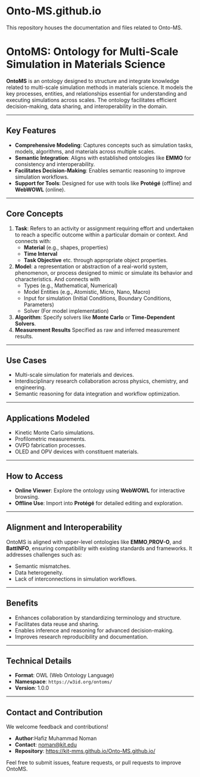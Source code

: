 # Onto-MS.github.io
This repository houses the documentation and files related to Onto-MS.

# **OntoMS: Ontology for Multi-Scale Simulation in Materials Science**  

**OntoMS** is an ontology designed to structure and integrate knowledge related to multi-scale simulation methods in materials science. It models the key processes, entities, and relationships essential for understanding and executing simulations across scales. The ontology facilitates efficient decision-making, data sharing, and interoperability in the domain.

---

## **Key Features**
- **Comprehensive Modeling**: Captures concepts such as simulation tasks, models, algorithms, and materials across multiple scales.
- **Semantic Integration**: Aligns with established ontologies like **EMMO** for consistency and interoperability.
- **Facilitates Decision-Making**: Enables semantic reasoning to improve simulation workflows.
- **Support for Tools**: Designed for use with tools like **Protégé** (offline) and **WebWOWL** (online).

---

## **Core Concepts**
1. **Task**: Refers to an activity or assignment requiring effort and undertaken to reach a specific outcome within a particular domain or context. And connects with:
   - **Material** (e.g., shapes, properties)
   - **Time Interval**  
   - **Task Objective** etc. through appropriate object properties. 
2. **Model**: a representation or abstraction of a real-world system, phenomenon, or process designed to mimic or simulate its behavior and characteristics. And connects with
   - Types (e.g., Mathematical, Numerical)
   - Model Entities (e.g., Atomistic, Micro, Nano, Macro)
   - Input for simulation (Initial Conditions, Boundary Conditions, Parameters)
   - Solver (For model implementation)
3. **Algorithm**: Specify solvers like **Monte Carlo** or **Time-Dependent Solvers**.
4. **Measurement Results** Specified as raw and inferred measurement results. 

---

## **Use Cases**
- Multi-scale simulation for materials and devices.
- Interdisciplinary research collaboration across physics, chemistry, and engineering.
- Semantic reasoning for data integration and workflow optimization.

---

## **Applications Modeled**
- Kinetic Monte Carlo simulations.
- Profilometric measurements.
- OVPD fabrication processes.
- OLED and OPV devices with constituent materials.

---

## **How to Access**
- **Online Viewer**: Explore the ontology using **WebWOWL** for interactive browsing.
- **Offline Use**: Import into **Protégé** for detailed editing and exploration.  

---

## **Alignment and Interoperability**
OntoMS is aligned with upper-level ontologies like **EMMO**,**PROV-O**, and **BattINFO**, ensuring compatibility with existing standards and frameworks. It addresses challenges such as:
- Semantic mismatches.
- Data heterogeneity.
- Lack of interconnections in simulation workflows.

---

## **Benefits**
- Enhances collaboration by standardizing terminology and structure.
- Facilitates data reuse and sharing.
- Enables inference and reasoning for advanced decision-making.
- Improves research reproducibility and documentation.

---

## **Technical Details**
- **Format**: OWL (Web Ontology Language)
- **Namespace**: `https://w3id.org/ontoms/`
- **Version**: 1.0.0

---

## **Contact and Contribution**
We welcome feedback and contributions!  
- **Author**:Hafiz Muhammad Noman  
- **Contact**: noman@kit.edu
- **Repository**: https://kit-mms.github.io/Onto-MS.github.io/

Feel free to submit issues, feature requests, or pull requests to improve OntoMS.
